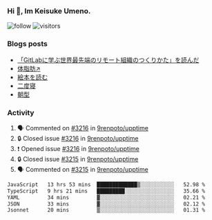 ### Hi 👋, Im Keisuke Umeno.

<!--
**9renpoto/9renpoto** is a ✨ _special_ ✨ repository because its `README.md` (this file) appears on your GitHub profile.

Here are some ideas to get you started:

- 🔭 I’m currently working on ...
- 🌱 I’m currently learning ...
- 👯 I’m looking to collaborate on ...
- 🤔 I’m looking for help with ...
- 💬 Ask me about ...
- 📫 How to reach me: ...
- 😄 Pronouns: ...
- ⚡ Fun fact: ...
-->

![follow](https://img.shields.io/github/followers/9renpoto?label=Follow&style=social)
![visitors](https://komarev.com/ghpvc/?username=9renpoto&label=Profile%20views&color=0e75b6&style=flat)

### Blogs posts

<!-- BLOG-POST-LIST:START -->
- [「GitLabに学ぶ世界最先端のリモート組織のつくりかた」を読んだ](https://9renpoto.win/entry/2024/09/10/remote_organization)
- [体脂肪↗](https://9renpoto.win/entry/2024/08/12/gaining_fat)
- [絵本を読む](https://9renpoto.win/entry/2024/07/26/picture_book)
- [二度寝](https://9renpoto.win/entry/2024/07/18/going_back_to_sleep)
- [朝型](https://9renpoto.win/entry/2024/05/29/im-an-early)
<!-- BLOG-POST-LIST:END -->

### Activity

<!--START_SECTION:activity-->
1. 🗣 Commented on [#3216](https://github.com/9renpoto/upptime/issues/3216#issuecomment-2362654084) in [9renpoto/upptime](https://github.com/9renpoto/upptime)
2. 🔒 Closed issue [#3216](https://github.com/9renpoto/upptime/issues/3216) in [9renpoto/upptime](https://github.com/9renpoto/upptime)
3. ❗ Opened issue [#3216](https://github.com/9renpoto/upptime/issues/3216) in [9renpoto/upptime](https://github.com/9renpoto/upptime)
4. 🔒 Closed issue [#3215](https://github.com/9renpoto/upptime/issues/3215) in [9renpoto/upptime](https://github.com/9renpoto/upptime)
5. 🗣 Commented on [#3215](https://github.com/9renpoto/upptime/issues/3215#issuecomment-2362533168) in [9renpoto/upptime](https://github.com/9renpoto/upptime)
<!--END_SECTION:activity-->

<!--START_SECTION:waka-->

```txt
JavaScript   13 hrs 53 mins  █████████████▒░░░░░░░░░░░   52.98 %
TypeScript   9 hrs 21 mins   █████████░░░░░░░░░░░░░░░░   35.66 %
YAML         34 mins         ▓░░░░░░░░░░░░░░░░░░░░░░░░   02.21 %
JSON         33 mins         ▓░░░░░░░░░░░░░░░░░░░░░░░░   02.12 %
Jsonnet      20 mins         ▒░░░░░░░░░░░░░░░░░░░░░░░░   01.31 %
```

<!--END_SECTION:waka-->
